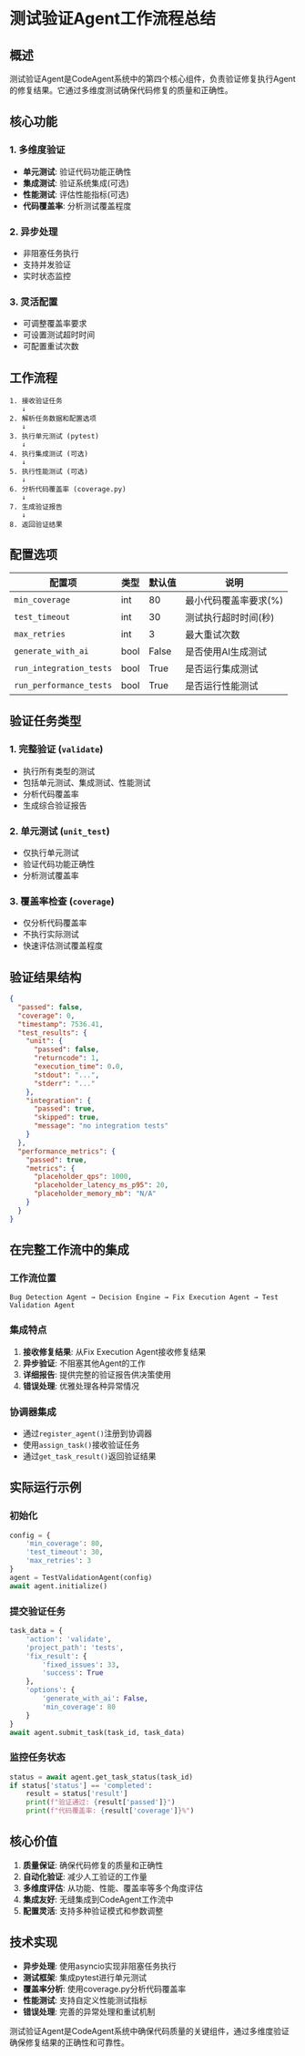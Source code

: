 # 测试验证Agent工作流程总结

## 概述

测试验证Agent是CodeAgent系统中的第四个核心组件，负责验证修复执行Agent的修复结果。它通过多维度测试确保代码修复的质量和正确性。

## 核心功能

### 1. 多维度验证
- **单元测试**: 验证代码功能正确性
- **集成测试**: 验证系统集成(可选)
- **性能测试**: 评估性能指标(可选)
- **代码覆盖率**: 分析测试覆盖程度

### 2. 异步处理
- 非阻塞任务执行
- 支持并发验证
- 实时状态监控

### 3. 灵活配置
- 可调整覆盖率要求
- 可设置测试超时时间
- 可配置重试次数

## 工作流程

```
1. 接收验证任务
   ↓
2. 解析任务数据和配置选项
   ↓
3. 执行单元测试 (pytest)
   ↓
4. 执行集成测试 (可选)
   ↓
5. 执行性能测试 (可选)
   ↓
6. 分析代码覆盖率 (coverage.py)
   ↓
7. 生成验证报告
   ↓
8. 返回验证结果
```

## 配置选项

| 配置项 | 类型 | 默认值 | 说明 |
|--------|------|--------|------|
| `min_coverage` | int | 80 | 最小代码覆盖率要求(%) |
| `test_timeout` | int | 30 | 测试执行超时时间(秒) |
| `max_retries` | int | 3 | 最大重试次数 |
| `generate_with_ai` | bool | False | 是否使用AI生成测试 |
| `run_integration_tests` | bool | True | 是否运行集成测试 |
| `run_performance_tests` | bool | True | 是否运行性能测试 |

## 验证任务类型

### 1. 完整验证 (`validate`)
- 执行所有类型的测试
- 包括单元测试、集成测试、性能测试
- 分析代码覆盖率
- 生成综合验证报告

### 2. 单元测试 (`unit_test`)
- 仅执行单元测试
- 验证代码功能正确性
- 分析测试覆盖率

### 3. 覆盖率检查 (`coverage`)
- 仅分析代码覆盖率
- 不执行实际测试
- 快速评估测试覆盖程度

## 验证结果结构

```json
{
  "passed": false,
  "coverage": 0,
  "timestamp": 7536.41,
  "test_results": {
    "unit": {
      "passed": false,
      "returncode": 1,
      "execution_time": 0.0,
      "stdout": "...",
      "stderr": "..."
    },
    "integration": {
      "passed": true,
      "skipped": true,
      "message": "no integration tests"
    }
  },
  "performance_metrics": {
    "passed": true,
    "metrics": {
      "placeholder_qps": 1000,
      "placeholder_latency_ms_p95": 20,
      "placeholder_memory_mb": "N/A"
    }
  }
}
```

## 在完整工作流中的集成

### 工作流位置
```
Bug Detection Agent → Decision Engine → Fix Execution Agent → Test Validation Agent
```

### 集成特点
1. **接收修复结果**: 从Fix Execution Agent接收修复结果
2. **异步验证**: 不阻塞其他Agent的工作
3. **详细报告**: 提供完整的验证报告供决策使用
4. **错误处理**: 优雅处理各种异常情况

### 协调器集成
- 通过`register_agent()`注册到协调器
- 使用`assign_task()`接收验证任务
- 通过`get_task_result()`返回验证结果

## 实际运行示例

### 初始化
```python
config = {
    'min_coverage': 80,
    'test_timeout': 30,
    'max_retries': 3
}
agent = TestValidationAgent(config)
await agent.initialize()
```

### 提交验证任务
```python
task_data = {
    'action': 'validate',
    'project_path': 'tests',
    'fix_result': {
        'fixed_issues': 33,
        'success': True
    },
    'options': {
        'generate_with_ai': False,
        'min_coverage': 80
    }
}
await agent.submit_task(task_id, task_data)
```

### 监控任务状态
```python
status = await agent.get_task_status(task_id)
if status['status'] == 'completed':
    result = status['result']
    print(f"验证通过: {result['passed']}")
    print(f"代码覆盖率: {result['coverage']}%")
```

## 核心价值

1. **质量保证**: 确保代码修复的质量和正确性
2. **自动化验证**: 减少人工验证的工作量
3. **多维度评估**: 从功能、性能、覆盖率等多个角度评估
4. **集成友好**: 无缝集成到CodeAgent工作流中
5. **配置灵活**: 支持多种验证模式和参数调整

## 技术实现

- **异步处理**: 使用asyncio实现非阻塞任务执行
- **测试框架**: 集成pytest进行单元测试
- **覆盖率分析**: 使用coverage.py分析代码覆盖率
- **性能测试**: 支持自定义性能测试指标
- **错误处理**: 完善的异常处理和重试机制

测试验证Agent是CodeAgent系统中确保代码质量的关键组件，通过多维度验证确保修复结果的正确性和可靠性。

